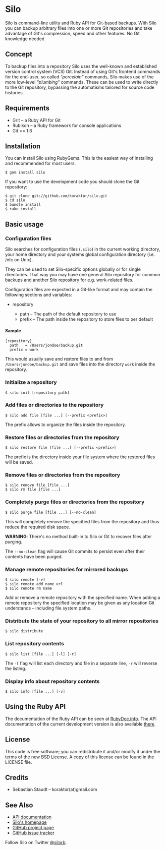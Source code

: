 Silo
====

Silo is command-line utility and Ruby API for Git-based backups. With Silo you
can backup arbitrary files into one or more Git repositories and take advantage
of Git's compression, speed and other features. No Git knowledge needed.

## Concept

To backup files into a repository Silo uses the well-known and established
version control system (VCS) Git. Instead of using Git's frontend commands for
the end-user, so called *"porcelain"* commands, Silo makes use of the more
low-level *"plumbing"* commands. These can be used to write directly to the Git
repository, bypassing the automatisms tailored for source code histories.

## Requirements

* Grit &ndash; a Ruby API for Git
* Rubikon &ndash; a Ruby framework for console applications
* Git >= 1.6

## Installation

You can install Silo using RubyGems. This is the easiest way of installing
and recommended for most users.

    $ gem install silo

If you want to use the development code you should clone the Git repository:

    $ git clone git://github.com/koraktor/silo.git
    $ cd silo
    $ bundle install
    $ rake install

## Basic usage

### Configuration files

Silo searches for configuration files (`.silo`) in the current working
directory, your home directory and your systems global configuration directory
(i.e. /etc on Unix).

They can be used to set Silo-specific options globally or for single
directories. That way you may have one general Silo repository for common
backups and another Silo repository for e.g. work-related files.

Configuration files are expected in a Git-like format and
may contain the following sections and variables:

* repository

  * path – The path of the default repository to use
  * prefix – The path inside the repository to store files to per default

#### Sample

    [repository]
      path   = /Users/jondoe/backup.git
      prefix = work

This would usually save and restore files to and from
`/Users/jondoe/backup.git` and save files into the directory `work` inside the
repository.

### Initialize a repository

    $ silo init [repository path]

### Add files or directories to the repository

    $ silo add file [file ...] [--prefix <prefix>]

The prefix allows to organize the files inside the repository.

### Restore files or directories from the repository

    $ silo restore file [file ...] [--prefix <prefix>]

The prefix is the directory inside your file system where the restored files
will be saved.

### Remove files or directories from the repository

    $ silo remove file [file ...]
    $ silo rm file [file ...]

### Completely purge files or directories from the repository

    $ silo purge file [file ...] [--no-clean]

This will completely remove the specified files from the repository and thus
reduce the required disk space.

**WARNING**: There's no method built-in to Silo or Git to recover files after
purging.

The `--no-clean` flag will cause Git commits to persist even after their
contents have been purged.

### Manage remote repositories for mirrored backups

    $ silo remote [-v]
    $ silo remote add name url
    $ silo remote rm name

Add or remove a remote repository with the specified name. When adding a remote
repository the specified location may be given as any location Git understands
– including file system paths.

### Distribute the state of your repository to all mirror repositories

    $ silo distribute

### List repository contents

    $ silo list [file ...] [-l] [-r]

The `-l` flag will list each directory and file in a separate line, `-r` will
reverse the listing.

### Display info about repository contents

    $ silo info [file ...] [-v]

## Using the Ruby API

The documentation of the Ruby API can be seen at [RubyDoc.info][1]. The API
documentation of the current development version is also available [there][5].

## License

This code is free software; you can redistribute it and/or modify it under the
terms of the new BSD License. A copy of this license can be found in the
LICENSE file.

## Credits

* Sebastian Staudt – koraktor(at)gmail.com

## See Also

* [API documentation][1]
* [Silo's homepage][2]
* [GitHub project page][3]
* [GitHub issue tracker][4]

Follow Silo on Twitter [@silorb](http://twitter.com/silorb).

 [1]: http://rubydoc.info/gems/silo/frames
 [2]: http://koraktor.github.com/silo
 [3]: http://github.com/koraktor/silo
 [4]: http://github.com/koraktor/silo/issues
 [5]: http://rubydoc.info/github/koraktor/silo/master/frames
